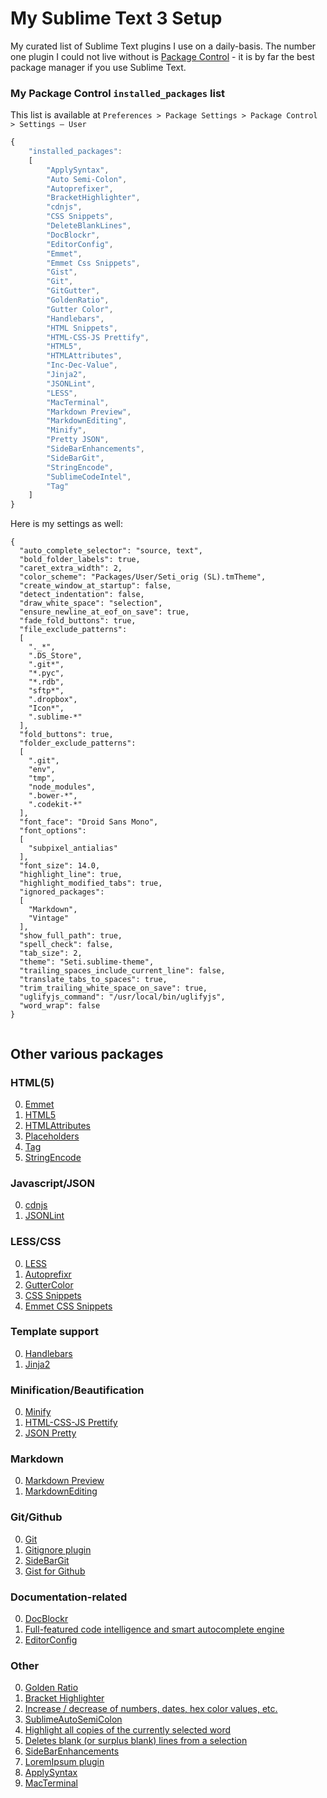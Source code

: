 My Sublime Text 3 Setup
==========

My curated list of Sublime Text plugins I use on a daily-basis. The number one plugin I could not live without is [Package Control](https://github.com/wbond/sublime_package_control) - it is by far the best package manager if you use Sublime Text.

### My Package Control `installed_packages` list

This list is available at `Preferences > Package Settings > Package Control > Settings – User`

```js
{
	"installed_packages":
	[
		"ApplySyntax",
		"Auto Semi-Colon",
		"Autoprefixer",
		"BracketHighlighter",
		"cdnjs",
		"CSS Snippets",
		"DeleteBlankLines",
		"DocBlockr",
		"EditorConfig",
		"Emmet",
		"Emmet Css Snippets",
		"Gist",
		"Git",
		"GitGutter",
		"GoldenRatio",
		"Gutter Color",
		"Handlebars",
		"HTML Snippets",
		"HTML-CSS-JS Prettify",
		"HTML5",
		"HTMLAttributes",
		"Inc-Dec-Value",
		"Jinja2",
		"JSONLint",
		"LESS",
		"MacTerminal",
		"Markdown Preview",
		"MarkdownEditing",
		"Minify",
		"Pretty JSON",
		"SideBarEnhancements",
		"SideBarGit",
		"StringEncode",
		"SublimeCodeIntel",
		"Tag"
	]
}
```

Here is my settings as well:

```
{
  "auto_complete_selector": "source, text",
  "bold_folder_labels": true,
  "caret_extra_width": 2,
  "color_scheme": "Packages/User/Seti_orig (SL).tmTheme",
  "create_window_at_startup": false,
  "detect_indentation": false,
  "draw_white_space": "selection",
  "ensure_newline_at_eof_on_save": true,
  "fade_fold_buttons": true,
  "file_exclude_patterns":
  [
    "._*",
    ".DS_Store",
    ".git*",
    "*.pyc",
    "*.rdb",
    "sftp*",
    ".dropbox",
    "Icon*",
    ".sublime-*"
  ],
  "fold_buttons": true,
  "folder_exclude_patterns":
  [
    ".git",
    "env",
    "tmp",
    "node_modules",
    ".bower-*",
    ".codekit-*"
  ],
  "font_face": "Droid Sans Mono",
  "font_options":
  [
    "subpixel_antialias"
  ],
  "font_size": 14.0,
  "highlight_line": true,
  "highlight_modified_tabs": true,
  "ignored_packages":
  [
    "Markdown",
    "Vintage"
  ],
  "show_full_path": true,
  "spell_check": false,
  "tab_size": 2,
  "theme": "Seti.sublime-theme",
  "trailing_spaces_include_current_line": false,
  "translate_tabs_to_spaces": true,
  "trim_trailing_white_space_on_save": true,
  "uglifyjs_command": "/usr/local/bin/uglifyjs",
  "word_wrap": false
}


```


## Other various packages

### HTML(5)

0. [Emmet](https://sublime.wbond.net/packages/Emmet)
1. [HTML5](https://sublime.wbond.net/packages/HTML5)
2. [HTMLAttributes](https://sublime.wbond.net/packages/HTMLAttributes)
3. [Placeholders](https://sublime.wbond.net/packages/Placeholders)
4. [Tag](https://sublime.wbond.net/packages/Tag)
5. [StringEncode](https://sublime.wbond.net/packages/StringEncode)


### Javascript/JSON

0. [cdnjs](https://sublime.wbond.net/packages/cdnjs)
1. [JSONLint](https://sublime.wbond.net/packages/JSONLint)


### LESS/CSS

0. [LESS](https://sublime.wbond.net/packages/LESS)
2. [Autoprefixr](https://sublime.wbond.net/packages/Autoprefixer)
3. [GutterColor](https://sublime.wbond.net/packages/Gutter%20Color)
4. [CSS Snippets](https://sublime.wbond.net/packages/CSS%20Snippets)
5. [Emmet CSS Snippets](https://sublime.wbond.net/packages/Emmet%20Css%20Snippets)


### Template support

0. [Handlebars](https://sublime.wbond.net/packages/Handlebars)
1. [Jinja2](https://sublime.wbond.net/packages/Jinja2)


### Minification/Beautification

0. [Minify](https://sublime.wbond.net/packages/Minify)
1. [HTML-CSS-JS Prettify](https://sublime.wbond.net/packages/HTML-CSS-JS%20Prettify)
2. [JSON Pretty](https://sublime.wbond.net/packages/Pretty%20JSON)


### Markdown

0. [Markdown Preview](https://sublime.wbond.net/packages/Markdown%20Preview)
1. [MarkdownEditing](https://sublime.wbond.net/packages/MarkdownEditing)


### Git/Github

0. [Git](https://sublime.wbond.net/packages/Git)
1. [Gitignore plugin](https://sublime.wbond.net/packages/Gitignore)
2. [SideBarGit](https://sublime.wbond.net/packages/SideBarGit)
3. [Gist for Github](https://sublime.wbond.net/packages/Gist)


### Documentation-related
0. [DocBlockr](https://sublime.wbond.net/packages/DocBlockr)
1. [Full-featured code intelligence and smart autocomplete engine](https://sublime.wbond.net/packages/SublimeCodeIntel)
2. [EditorConfig](https://sublime.wbond.net/packages/EditorConfig)


### Other

0. [Golden Ratio](https://sublime.wbond.net/packages/GoldenRatio)
1. [Bracket Highlighter](https://sublime.wbond.net/packages/BracketHighlighter)
2. [Increase / decrease of numbers, dates, hex color values, etc.](https://sublime.wbond.net/packages/Inc-Dec-Value)
4. [SublimeAutoSemiColon](https://sublime.wbond.net/packages/Auto%20Semi-Colon)
5. [Highlight all copies of the currently selected word](https://sublime.wbond.net/packages/WordHighlight)
6. [Deletes blank (or surplus blank) lines from a selection](https://sublime.wbond.net/packages/DeleteBlankLines)
7. [SideBarEnhancements](https://sublime.wbond.net/packages/SideBarEnhancements)
8. [LoremIpsum plugin](https://sublime.wbond.net/packages/LoremIpsum)
9. [ApplySyntax](https://sublime.wbond.net/packages/ApplySyntax)
10. [MacTerminal](https://sublime.wbond.net/packages/MacTerminal)
